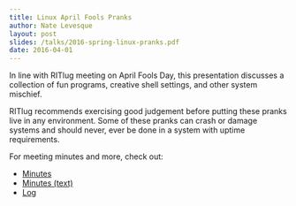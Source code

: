```yaml
---
title: Linux April Fools Pranks
author: Nate Levesque
layout: post
slides: /talks/2016-spring-linux-pranks.pdf
date: 2016-04-01
---
```


In line with RITlug meeting on April Fools Day, this presentation discusses a
collection of fun programs, creative shell settings, and other system
mischief.

RITlug recommends exercising good judgement before putting these pranks live
in any environment. Some of these pranks can crash or damage systems and
should never, ever be done in a system with uptime requirements.

For meeting minutes and more, check out:

* [Minutes](https://irc.logs.j-f.co/freenode/ritlug/2016/ritlug.2016-04-01-20.16.html)
* [Minutes (text)](https://irc.logs.j-f.co/freenode/ritlug/2016/ritlug.2016-04-01-20.16.txt)
* [Log](https://irc.logs.j-f.co/freenode/ritlug/2016/ritlug.2016-04-01-20.16.log.html)
